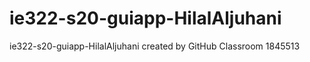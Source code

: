 # ie322-s20-guiapp-HilalAljuhani
ie322-s20-guiapp-HilalAljuhani created by GitHub Classroom
1845513
